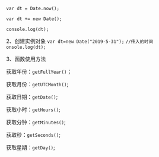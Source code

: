 `var dt = Date.now();`

<!--HTML5提供的方式，有兼容性问题-->

`var dt += new Date();`

<!--不支持HTML5的浏览器，可以用下面这种方式-->

`console.log(dt);`



2、创建实例对象
 `var dt=new Date("2019-5-31");`
`//传入的时间`
`onsole.log(dt);`

3、函数使用方法

获取年份：`getFullYear()`；

获取月份：`getUTCMonth()`;

获取日期：`getDate()`;

获取小时：`getHours()`;

获取分钟：`getMinutes()`;

获取秒：`getSeconds()`;

获取星期：`getDay()`;